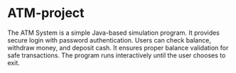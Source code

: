 # ATM-project
The ATM System is a simple Java-based simulation program. It provides secure login with password authentication. Users can check balance, withdraw money, and deposit cash. It ensures proper balance validation for safe transactions. The program runs interactively until the user chooses to exit.
